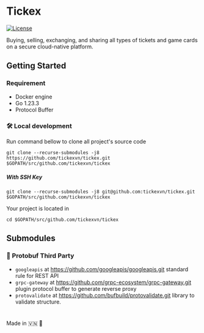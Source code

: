 # Tickex
[![License](https://img.shields.io/badge/license-Apache%202.0-blue.svg)](http://www.apache.org/licenses/LICENSE-2.0)

Buying, selling, exchanging, and sharing all types of tickets and game cards on a secure cloud-native platform.

## Getting Started

### Requirement

- Docker engine
- Go 1.23.3
- Protocol Buffer

### 🛠️ Local development

Run command bellow to clone all project's source code

```
git clone --recurse-submodules -j8 https://github.com/tickexvn/tickex.git $GOPATH/src/github.com/tickexvn/tickex
```

##### With SSH Key

```
git clone --recurse-submodules -j8 git@github.com:tickexvn/tickex.git $GOPATH/src/github.com/tickexvn/tickex
```

Your project is located in

```
cd $GOPATH/src/github.com/tickexvn/tickex
```

## Submodules

### 📂 Protobuf Third Party

- `googleapis` at https://github.com/googleapis/googleapis.git standard rule for REST API
- `grpc-gateway` at https://github.com/grpc-ecosystem/grpc-gateway.git plugin protocol buffer to generate reverse proxy
- `protovalidate` at https://github.com/bufbuild/protovalidate.git library to validate structure.

#

Made in 🇻🇳 🚀
